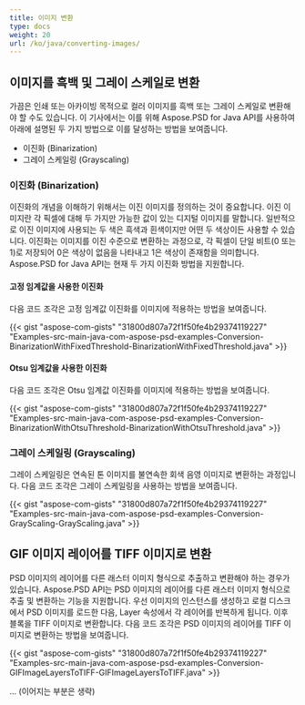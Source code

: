 ```yaml
---
title: 이미지 변환
type: docs
weight: 20
url: /ko/java/converting-images/
---
```


## **이미지를 흑백 및 그레이 스케일로 변환**
가끔은 인쇄 또는 아카이빙 목적으로 컬러 이미지를 흑백 또는 그레이 스케일로 변환해야 할 수도 있습니다. 이 기사에서는 이를 위해 Aspose.PSD for Java API를 사용하여 아래에 설명된 두 가지 방법으로 이를 달성하는 방법을 보여줍니다.

- 이진화 (Binarization)
- 그레이 스케일링 (Grayscaling)

### **이진화 (Binarization)**
이진화의 개념을 이해하기 위해서는 이진 이미지를 정의하는 것이 중요합니다. 이진 이미지란 각 픽셀에 대해 두 가지만 가능한 값이 있는 디지털 이미지를 말합니다. 일반적으로 이진 이미지에 사용되는 두 색은 흑색과 흰색이지만 어떤 두 색상이든 사용할 수 있습니다. 이진화는 이미지를 이진 수준으로 변환하는 과정으로, 각 픽셀이 단일 비트(0 또는 1)로 저장되어 0은 색상이 없음을 나타내고 1은 색상이 존재함을 의미합니다. Aspose.PSD for Java API는 현재 두 가지 이진화 방법을 지원합니다.

#### **고정 임계값을 사용한 이진화**
다음 코드 조각은 고정 임계값 이진화를 이미지에 적용하는 방법을 보여줍니다.

{{< gist "aspose-com-gists" "31800d807a72f1f50fe4b29374119227" "Examples-src-main-java-com-aspose-psd-examples-Conversion-BinarizationWithFixedThreshold-BinarizationWithFixedThreshold.java" >}}

#### **Otsu 임계값을 사용한 이진화**
다음 코드 조각은 Otsu 임계값 이진화를 이미지에 적용하는 방법을 보여줍니다.

{{< gist "aspose-com-gists" "31800d807a72f1f50fe4b29374119227" "Examples-src-main-java-com-aspose-psd-examples-Conversion-BinarizationWithOtsuThreshold-BinarizationWithOtsuThreshold.java" >}}

### **그레이 스케일링 (Grayscaling)**
그레이 스케일링은 연속된 톤 이미지를 불연속한 회색 음영 이미지로 변환하는 과정입니다. 다음 코드 조각은 그레이 스케일링을 사용하는 방법을 보여줍니다.

{{< gist "aspose-com-gists" "31800d807a72f1f50fe4b29374119227" "Examples-src-main-java-com-aspose-psd-examples-Conversion-GrayScaling-GrayScaling.java" >}}

## **GIF 이미지 레이어를 TIFF 이미지로 변환**
PSD 이미지의 레이어를 다른 래스터 이미지 형식으로 추출하고 변환해야 하는 경우가 있습니다. Aspose.PSD API는 PSD 이미지의 레이어를 다른 래스터 이미지 형식으로 추출 및 변환하는 기능을 지원합니다. 우선 이미지의 인스턴스를 생성하고 로컬 디스크에서 PSD 이미지를 로드한 다음, Layer 속성에서 각 레이어를 반복하게 됩니다. 이후 블록을 TIFF 이미지로 변환합니다. 다음 코드 조각은 PSD 이미지의 레이어를 TIFF 이미지로 변환하는 방법을 보여줍니다.

{{< gist "aspose-com-gists" "31800d807a72f1f50fe4b29374119227" "Examples-src-main-java-com-aspose-psd-examples-Conversion-GIFImageLayersToTIFF-GIFImageLayersToTIFF.java" >}}

... (이어지는 부분은 생략)
